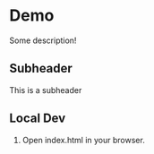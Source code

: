 # Demo

Some description!

## Subheader 

This is a subheader

## Local Dev

1. Open index.html in your browser.